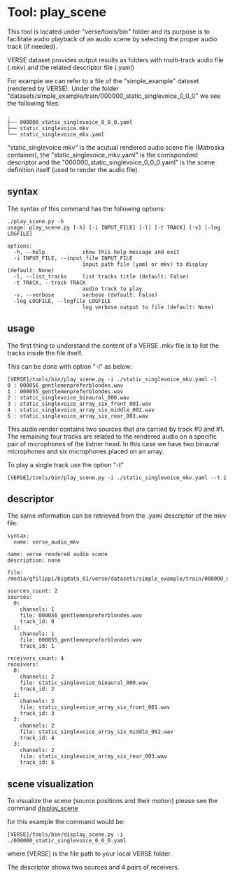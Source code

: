 # Tool: play_scene

This tool is located under "verse/tools/bin" folder and its purpose is to facilitate audio playback of an audio scene by selecting the proper audio track (if needed).

VERSE dataset provides output results as folders with multi-track audio file (.mkv) and the related descriptor file (.yaml)

For example we can refer to a file of the "simple_example" dataset (rendered by VERSE). Under the folder "datasets/simple_example/train/000000_static_singlevoice_0_0_0" we see the following files:

```
.
├── 000000_static_singlevoice_0_0_0.yaml
├── static_singlevoice.mkv
└── static_singlevoice_mkv.yaml
```

"static_singlevoice.mkv" is the acutual rendered audio scene file (Matroska container), the "static_singlevoice_mkv.yaml" is the corrispondent descriptor and the "000000_static_singlevoice_0_0_0.yaml" is the scene definition itself (used to render the audio file).

## syntax
The syntax of this command has the following options:

```
./play_scene.py -h
usage: play_scene.py [-h] [-i INPUT_FILE] [-l] [-t TRACK] [-v] [-log LOGFILE]

options:
  -h, --help            show this help message and exit
  -i INPUT_FILE, --input_file INPUT_FILE
                        input path file (yaml or mkv) to display (default: None)
  -l, --list_tracks     list tracks title (default: False)
  -t TRACK, --track TRACK
                        audio track to play
  -v, --verbose         verbose (default: False)
  -log LOGFILE, --logfile LOGFILE
                        log verbose output to file (default: None)
```

## usage

The first thing to understand the content of a VERSE .mkv file is to list the tracks inside the file itself.

This can be done with option "-l" as below:

```
[VERSE]/tools/bin/play_scene.py -i ./static_singlevoice_mkv.yaml -l
0 : 000056_gentlemenpreferblondes.wav
1 : 000055_gentlemenpreferblondes.wav
2 : static_singlevoice_binaural_000.wav
3 : static_singlevoice_array_six_front_001.wav
4 : static_singlevoice_array_six_middle_002.wav
5 : static_singlevoice_array_six_rear_003.wav
```

This audio render contains two sources that are carried by track #0 and #1. The remaining four tracks are related to the rendered audio on a specific pair of microphones of the listner head. In this case we have two binaural microphones and six microphones placed on an array.

To play a single track use the option "-t"

```
[VERSE]/tools/bin/play_scene.py -i ./static_singlevoice_mkv.yaml --t 1
```
## descriptor
The same information can be retrieved from the .yaml descriptor of the mkv file:

```
syntax:
  name: verse_audio_mkv

name: verse rendered audio scene
description: none

file: /media/gfilippi/bigdata_01/verse/datasets/simple_example/train/000000_static_singlevoice_0_0_0/static_singlevoice.mkv

sources_count: 2
sources:
  0:
    channels: 1
    file: 000056_gentlemenpreferblondes.wav
    track_id: 0
  1:
    channels: 1
    file: 000055_gentlemenpreferblondes.wav
    track_id: 1

receivers_count: 4
receivers:
  0:
    channels: 2
    file: static_singlevoice_binaural_000.wav
    track_id: 2
  1:
    channels: 2
    file: static_singlevoice_array_six_front_001.wav
    track_id: 3
  2:
    channels: 2
    file: static_singlevoice_array_six_middle_002.wav
    track_id: 4
  3:
    channels: 2
    file: static_singlevoice_array_six_rear_003.wav
    track_id: 5
```

## scene visualization
To visualize the scene (source positions and their motion) please see the command [display_scene](display_scene.md)

for this example the command would be:

```
[VERSE]/tools/bin/display_scene.py -i ./000000_static_singlevoice_0_0_0.yaml
```
where [VERSE] is the file path to your local VERSE folder.

The descriptor shows two sources and 4 pairs of receivers.
